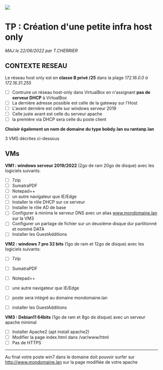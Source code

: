 ![](https://media-exp1.licdn.com/dms/image/C4D0BAQEJIrLeIu3hgg/company-logo_200_200/0/1568885231849?e=2159024400&v=beta&t=VmG6ouGc0bZv7vXQLokouf_RUEIRI32PnPfz92LVwa4)

# TP : Création d'une petite infra host only

*MAJ le 22/06/2022 par T.CHERRIER*

## CONTEXTE RESEAU

Le réseau host only est en **classe B privé /25** dans la plage 
*172.16.0.0 à 172.16.31.255*

- [ ] Contruire un réseau host-only dans VirtualBox en n'assignant **pas de serveur DHCP** à VirtualBox
- [ ] La dernière adresse possible est celle de la gateway sur l'Host
- [ ] L'avant dernière est celle sur windows serveur 2019
- [ ] Celle juste avant est celle du serveur apache
- [ ] la première via DHCP sera celle du poste client

**Choisir également un nom de domaine du type bobdy.lan ou rantanp.lan**

3 VMS décrites ci-dessous

## VMs
**VM1 : windows serveur 2019/2022** (2go de ram 20go de disque) avec les logiciels suivants:

- [ ] 7zip
- [ ] SumatraPDF
- [ ] Notepad++
- [ ] un autre navigateur que IE/Edge
- [ ] Installer le rôle DHCP sur ce serveur
- [ ] Installer le rôle AD de base
- [ ] Configurer à minima le serveur DNS avec un alias www.mondomaine.lan sur la VM3
- [ ] Configurer un partage de fichier sur un deuxième disque dur partitionné et nommé DATA
- [ ] Installer les GuestAdditions

**VM2 : windows 7 pro 32 bits** (1go de ram et 12go de disque) avec les logiciels suivants:

- [ ] 7zip
- [ ] SumatraPDF
- [ ] Notepad++
- [ ] une autre navigateur que IE/Edge
- [ ] poste sera intégré au domaine mondomaine.lan
- [ ] installer les GuestAdditions



**VM3 : Debian11 64bits** (1go de ram et 8go de disque) avec un serveur apache minimal

- [ ] Installer Apache2 (apt install apache2)
- [ ] Modifier la page index.html dans /var/www/html
- [ ] Pas de HTTPS

---
Au final votre poste win7 dans le domaine doit pouvoir surfer sur http://www.mondomaine.lan sur la page modifiée de votre apache